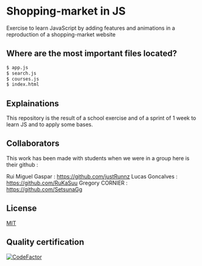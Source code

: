 # Shopping-market in JS
 Exercise to learn JavaScript by adding features and animations in a reproduction of a shopping-market website

## Where are the most important files located?

```bash
$ app.js
$ search.js
$ courses.js
$ index.html
```

## Explainations 

This repository is the result of a school exercise and of a sprint of 1 week to learn JS and to apply some bases.

## Collaborators

This work has been made with students when we were in a group here is their github :

Rui Miguel Gaspar : https://github.com/justRunnz
Lucas Goncalves : https://github.com/RuKaSuu
Gregory CORNIER : https://github.com/SetsunaGg

## License
[MIT](https://choosealicense.com/licenses/mit/)

## Quality certification

[![CodeFactor](https://www.codefactor.io/repository/github/ayakork/learning-js/badge)](https://www.codefactor.io/repository/github/ayakork/learning-js)
